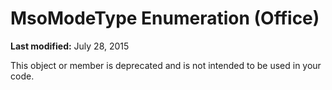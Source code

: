 
# MsoModeType Enumeration (Office)

 **Last modified:** July 28, 2015

This object or member is deprecated and is not intended to be used in your code.
